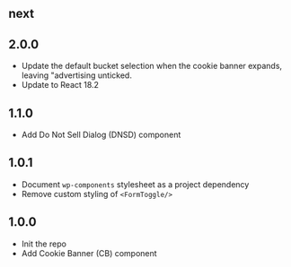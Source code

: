 ## next

## 2.0.0

- Update the default bucket selection when the cookie banner expands, leaving "advertising unticked.
- Update to React 18.2

## 1.1.0

- Add Do Not Sell Dialog (DNSD) component

## 1.0.1

- Document `wp-components` stylesheet as a project dependency
- Remove custom styling of `<FormToggle/>`

## 1.0.0

- Init the repo
- Add Cookie Banner (CB) component
